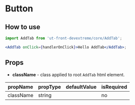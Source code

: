 # Button

## How to use

```jsx
import AddTab from 'ut-front-devextreme/core/AddTab';

<AddTab onClick={handlerOnClick}>Hello AddTab</AddTab>;
```

## Props

- **className** - class applied to root `AddTab` html element.

| propName  | propType | defaultValue | isRequired |
| --------- | -------- | ------------ | ---------- |
| className | string   |              | no         |
